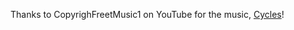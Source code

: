 Thanks to CopyrighFreetMusic1 on YouTube for the music, [Cycles](https://www.youtube.com/watch?v=HQMUqLHt7dA)!
